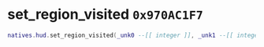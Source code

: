 # set_region_visited `0x970AC1F7`

```lua
natives.hud.set_region_visited(_unk0 --[[ integer ]], _unk1 --[[ integer ]])
```